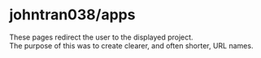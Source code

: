 # johntran038/apps
These pages redirect the user to the displayed project.<br>
The purpose of this was to create clearer, and often shorter, URL names.
